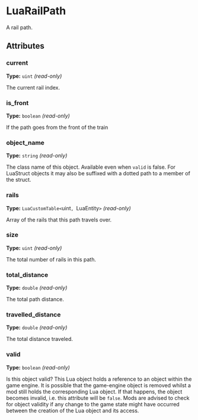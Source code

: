 # LuaRailPath

A rail path.

## Attributes

### current

**Type:** `uint` _(read-only)_

The current rail index.

### is_front

**Type:** `boolean` _(read-only)_

If the path goes from the front of the train

### object_name

**Type:** `string` _(read-only)_

The class name of this object. Available even when `valid` is false. For LuaStruct objects it may also be suffixed with a dotted path to a member of the struct.

### rails

**Type:** `LuaCustomTable<`uint`, `LuaEntity`>` _(read-only)_

Array of the rails that this path travels over.

### size

**Type:** `uint` _(read-only)_

The total number of rails in this path.

### total_distance

**Type:** `double` _(read-only)_

The total path distance.

### travelled_distance

**Type:** `double` _(read-only)_

The total distance traveled.

### valid

**Type:** `boolean` _(read-only)_

Is this object valid? This Lua object holds a reference to an object within the game engine. It is possible that the game-engine object is removed whilst a mod still holds the corresponding Lua object. If that happens, the object becomes invalid, i.e. this attribute will be `false`. Mods are advised to check for object validity if any change to the game state might have occurred between the creation of the Lua object and its access.

